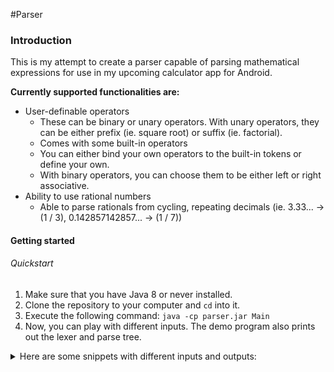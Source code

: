 #Parser

### Introduction
This is my attempt to create a parser capable of parsing mathematical expressions for use in my upcoming calculator app for Android.

**Currently supported functionalities are:**
* User-definable operators
    * These can be binary or unary operators. With unary operators, they can be either prefix (ie. square root) or suffix (ie. factorial).
    * Comes with some built-in operators
    * You can either bind your own operators to the built-in tokens or define your own.
    * With binary operators, you can choose them to be either left or right associative.
* Ability to use rational numbers
    * Able to parse rationals from cycling, repeating decimals (ie. 3.33... &rarr; (1 / 3), 0.142857142857... &rarr; (1 / 7))

#### Getting started
###### Quickstart
1. Make sure that you have Java 8 or never installed.
1. Clone the repository to your computer and ```cd``` into it.
2. Execute the following command: ```java -cp parser.jar Main```
4. Now, you can play with different inputs. The demo program also prints out the lexer and parse tree.
<details><summary>Here are some snippets with different inputs and outputs:</summary>
    
```
>>> (1 + sqrt 5) / 2
Lexer: [Left parenthesis, Number{1}, Plus, Square root, Number{5}, Right parenthesis, Slash, Number{2}, End] at 0
Parse tree: Slash {
    Parenthesis {
        Plus {
            1
            Square root {
                5
            }
        }
    }
    2
}
Result: 1.6180339887498950
in decimal: 1.618033988749895
Calculating took 28 milliseconds.
```

```
>>> 3 ^ 2 ^ 1 * (-3) / |-10|
Lexer: [Number{3}, Power, Number{2}, Power, Number{1}, Asterisk, Left parenthesis, Minus, Number{3}, Right parenthesis, Slash, Pipe, Minus, Number{10}, Pipe, End] at 0
Parse tree: Slash {
    Asterisk {
        Power {
            3
            Power {
                2
                1
            }
        }
        Parenthesis {
            Minus {
                3
            }
        }
    }
    Absolute value {
        Minus {
            10
        }
    }
}
Result: (-27 / 10)
in decimal: -2.7
Calculating took 7 milliseconds. 
```

```
>>> 0.142857142857...
Lexer: [Number{0.142857142857}, Ellipsis, End] at 0
Parse tree: Ellipsis {
	(142857142857 / 1000000000000)
}
Result: (1 / 7)
in decimal: 0.1428571428571429
Calculating took 3 milliseconds.
```

```
>>> 0.33... * 0.66... + 0.142857142857...
Lexer: [Number{0.33}, Ellipsis, Asterisk, Number{0.66}, Ellipsis, Plus, Number{0.142857142857}, Ellipsis, End] at 0
Parse tree: Plus {
	Asterisk {
		Ellipsis {
			(33 / 100)
		}
		Ellipsis {
			(33 / 50)
		}
	}
	Ellipsis {
		(142857142857 / 1000000000000)
	}
}
Result: (23 / 63)
in decimal: 0.3650793650793651
Calculating took 6 milliseconds.
```
</details>